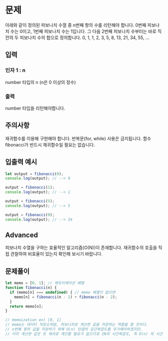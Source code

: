 # 문제
아래와 같이 정의된 피보나치 수열 중 n번째 항의 수를 리턴해야 합니다.
0번째 피보나치 수는 0이고, 1번째 피보나치 수는 1입니다. 그 다음 2번째 피보나치 수부터는 바로 직전의 두 피보나치 수의 합으로 정의합니다.
0, 1, 1, 2, 3, 5, 8, 13, 21, 34, 55, ...

## 입력

### 인자 1 : n
number 타입의 n (n은 0 이상의 정수)

### 출력
number 타입을 리턴해야합니다.

## 주의사항
재귀함수를 이용해 구현해야 합니다.
반복문(for, while) 사용은 금지됩니다.
함수 fibonacci가 반드시 재귀함수일 필요는 없습니다.

## 입출력 예시
```javascript
let output = fibonacci(0);
console.log(output); // --> 0

output = fibonacci(1);
console.log(output); // --> 1

output = fibonacci(5);
console.log(output); // --> 5

output = fibonacci(9);
console.log(output); // --> 34
```

## Advanced
피보나치 수열을 구하는 효율적인 알고리즘(O(N))이 존재합니다. 재귀함수의 호출을 직접 관찰하여 비효율이 있는지 확인해 보시기 바랍니다.

## 문제풀이
```javascript
let memo = [0, 1]; // 메모이제이션 배열
function fibonacci(n) {
  if (memo[n] === undefined) { // memo 배열이 없으면
    memo[n] = fibonacci(n - 1) + fibonacci(n - 2);
  }
  return memo[n];
}

// memoization ex) [0, 1]
// memo는 데이터 저장소처럼, 피보나치로 계산한 값을 저장하는 역할을 할 것이다.
// n번째 항의 값을 저장하기 위해 O(n) 만큼의 공간복잡도를 추가해야하겠지만, 
// 이미 계산한 값은 또 재귀로 계산할 필요가 없으므로 2N의 시간복잡도, 즉 O(n) 의 시간복잡도를 달성하게 된다.

```
